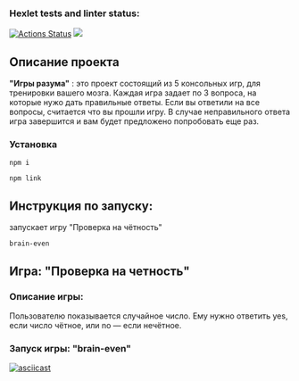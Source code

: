 ### Hexlet tests and linter status:
[![Actions Status](https://github.com/diannaSharmazanyan-qa/qa-auto-engineer-javascript-project-44/actions/workflows/hexlet-check.yml/badge.svg)](https://github.com/diannaSharmazanyan-qa/qa-auto-engineer-javascript-project-44/actions)
<a href="https://codeclimate.com/github/diannaSharmazanyan-qa/qa-auto-engineer-javascript-project-44/maintainability"><img src="https://api.codeclimate.com/v1/badges/fb35b5c92e3ec9264ade/maintainability" /></a>

## Описание проекта
__"Игры разума"__ : это проект состоящий из 5 консольных игр, для тренировки вашего мозга. Каждая игра задает по 3 вопроса, на которые нужо дать правильные ответы. Если вы ответили на все вопросы, считается что вы прошли игру. В случае неправильного ответа игра завершится и вам будет предложено попробовать еще раз.

### Установка

```
npm i
```
```
npm link
```

## Инструкция по запуску:

запускает игру "Проверка на чётность"

```
brain-even
```

## Игра: "Проверка на четность"
### Описание игры:
Пользователю показывается случайное число. Ему нужно ответить yes, если число чётное, или no — если нечётное.
### Запуск игры: __"brain-even"__

[![asciicast](https://asciinema.org/a/yVBLwyBcW29Z5DzvnMqKVhgCE.svg)](https://asciinema.org/a/yVBLwyBcW29Z5DzvnMqKVhgCE)
